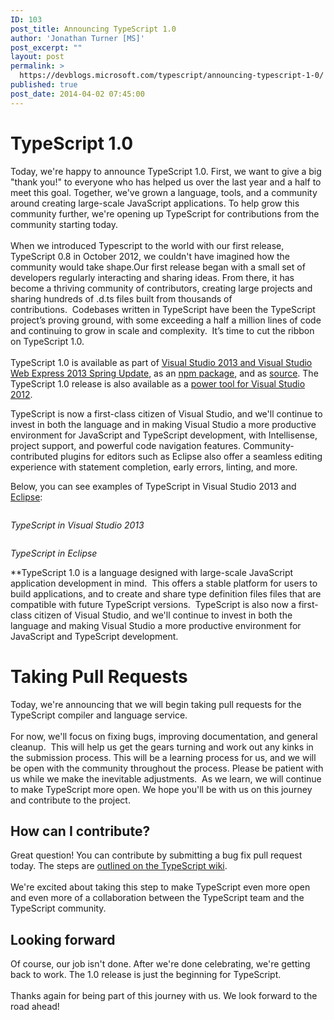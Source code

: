 ```yaml
---
ID: 103
post_title: Announcing TypeScript 1.0
author: 'Jonathan Turner [MS]'
post_excerpt: ""
layout: post
permalink: >
  https://devblogs.microsoft.com/typescript/announcing-typescript-1-0/
published: true
post_date: 2014-04-02 07:45:00
---
```

# TypeScript 1.0

Today, we're happy to announce TypeScript 1.0. First, we want to give a big "thank you!" to everyone who has helped us over the last year and a half to meet this goal. Together, we've grown a language, tools, and a community around creating large-scale JavaScript applications. To help grow this community further, we're opening up TypeScript for contributions from the community starting today.  
   
When we introduced Typescript to the world with our first release, TypeScript 0.8 in October 2012, we couldn't have imagined how the community would take shape.Our first release began with a small set of developers regularly interacting and sharing ideas. From there, it has become a thriving community of contributors, creating large projects and sharing hundreds of .d.ts files built from thousands of contributions.  Codebases written in TypeScript have been the TypeScript project’s proving ground, with some exceeding a half a million lines of code and continuing to grow in scale and complexity.  It’s time to cut the ribbon on TypeScript 1.0.  
   
TypeScript 1.0 is available as part of [Visual Studio 2013 and Visual Studio Web Express 2013 Spring Update][1], as an [npm package][2], and as [source][3]. The TypeScript 1.0 release is also available as a [power tool for Visual Studio 2012][4].

TypeScript is now a first-class citizen of Visual Studio, and we'll continue to invest in both the language and in making Visual Studio a more productive environment for JavaScript and TypeScript development, with Intellisense, project support, and powerful code navigation features. Community-contributed plugins for editors such as Eclipse also offer a seamless editing experience with statement completion, early errors, linting, and more.

Below, you can see examples of TypeScript in Visual Studio 2013 and [Eclipse][5]:

[<img src="https://devblogs.microsoft.com/00/00/01/56/67/4213.TypeScript_In_VS.png" alt="" border="0" />][6]

*TypeScript in Visual Studio 2013*

*[<img src="https://devblogs.microsoft.com/00/00/01/56/67/5001.TypeScript_In_Eclipse.png" alt="" border="0" />][7]*

*TypeScript in Eclipse*

**TypeScript 1.0 is a language designed with large-scale JavaScript application development in mind.  This offers a stable platform for users to build applications, and to create and share type definition files files that are compatible with future TypeScript versions.  TypeScript is also now a first-class citizen of Visual Studio, and we'll continue to invest in both the language and making Visual Studio a more productive environment for JavaScript and TypeScript development.

# Taking Pull Requests

Today, we're announcing that we will begin taking pull requests for the TypeScript compiler and language service.  
   
For now, we'll focus on fixing bugs, improving documentation, and general cleanup.  This will help us get the gears turning and work out any kinks in the submission process. This will be a learning process for us, and we will be open with the community throughout the process. Please be patient with us while we make the inevitable adjustments.  As we learn, we will continue to make TypeScript more open. We hope you'll be with us on this journey and contribute to the project.

## How can I contribute?

Great question! You can contribute by submitting a bug fix pull request today. The steps are [outlined on the TypeScript wiki][8].  
   
We're excited about taking this step to make TypeScript even more open and even more of a collaboration between the TypeScript team and the TypeScript community.

## Looking forward

Of course, our job isn't done. After we're done celebrating, we're getting back to work. The 1.0 release is just the beginning for TypeScript.   
   
Thanks again for being part of this journey with us. We look forward to the road ahead! 

 [1]: http://go.microsoft.com/fwlink/?LinkId=390521
 [2]: https://www.npmjs.org/package/typescript
 [3]: https://typescript.codeplex.com/releases/view/120282
 [4]: http://visualstudiogallery.msdn.microsoft.com/fa041d2d-5d77-494b-b0ba-8b4550792b4d
 [5]: https://github.com/palantir/eclipse-typescript
 [6]: https://devblogs.microsoft.com/00/00/01/56/67/4213.TypeScript_In_VS.png
 [7]: https://devblogs.microsoft.com/00/00/01/56/67/5001.TypeScript_In_Eclipse.png
 [8]: https://typescript.codeplex.com/wikipage?title=Guidelines%20for%20Contributors